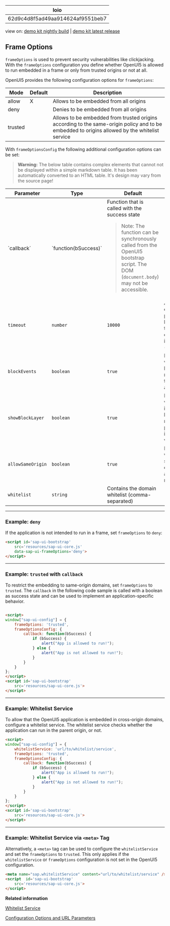 <!-- loio62d9c4d8f5ad49aa914624af9551beb7 -->

| loio |
| -----|
| 62d9c4d8f5ad49aa914624af9551beb7 |

<div id="loio">

view on: [demo kit nightly build](https://openui5nightly.hana.ondemand.com/#/topic/62d9c4d8f5ad49aa914624af9551beb7) | [demo kit latest release](https://openui5.hana.ondemand.com/#/topic/62d9c4d8f5ad49aa914624af9551beb7)</div>

## Frame Options

`frameOptions` is used to prevent security vulnerabilities like clickjacking. With the `frameOptions` configuration you define whether OpenUI5 is allowed to run embedded in a frame or only from trusted origins or not at all.

OpenUI5 provides the following configuration options for `frameOptions`:

|Mode|Default|Description|
|----|-------|-----------|
|allow|X|Allows to be embedded from all origins|
|deny| |Denies to be embedded from all origins|
|trusted| |Allows to be embedded from trusted origins according to the same-origin policy and to be embedded to origins allowed by the whitelist service|

With `frameOptionsConfig` the following additional configuration options can be set:

 > **Warning:** The below table contains complex elements that cannot not be displayed within a simple markdown table. It has been automatically converted to an HTML table. It's design may vary from the source page!

<table>
	<thead>
		<tr>
			<th>Parameter</th>
			<th>Type</th>
			<th>Default</th>
			<th>Description</th>
		</tr>
	</thead>
	<tbody>
		<tr>
			<td> `callback` </td>
			<td> `function(bSuccess)` </td>
			<td>Function that is called with the success state

 > Note:
 > The function can be synchronously called from the OpenUI5 bootstrap script. The DOM \(`document.body`\) may not be accessible.
			</td>
		</tr>
		<tr>
			<td> `timeout` </td>
			<td> `number` </td>
			<td> `10000` </td>
			<td>After the delay, the page remains blocked and the provided callback is invoked \(milliseconds\)</td>
		</tr>
		<tr>
			<td> `blockEvents` </td>
			<td> `boolean` </td>
			<td> `true` </td>
			<td>Defines whether keyboard, mouse and touch events are blocked</td>
		</tr>
		<tr>
			<td> `showBlockLayer` </td>
			<td> `boolean` </td>
			<td> `true` </td>
			<td>Defines whether an invisible block layer is rendered to prevent interaction with the UI</td>
		</tr>
		<tr>
			<td> `allowSameOrigin` </td>
			<td> `boolean` </td>
			<td> `true` </td>
			<td>Defines whether same origin domains are allowed or not</td>
		</tr>
		<tr>
			<td> `whitelist` </td>
			<td> `string` </td>
			<td>Contains the domain whitelist \(comma-separated\)</td>
		</tr>
	</tbody>
</table>

***

### Example: `deny`

If the application is not intended to run in a frame, set `frameOptions` to `deny`:

``` html
<script id='sap-ui-bootstrap'
    src='resources/sap-ui-core.js'
    data-sap-ui-frameOptions='deny'>
</script>
```

***

### Example: `trusted` with `callback` 

To restrict the embedding to same-origin domains, set `frameOptions` to `trusted`. The `callback` in the following code sample is called with a boolean as success state and can be used to implement an application-specific behavior.

``` html

<script>
window["sap-ui-config"] = {
    frameOptions: 'trusted',
    frameOptionsConfig: {
        callback: function(bSuccess) {
            if (bSuccess) {
                alert("App is allowed to run!");
            } else {
                alert("App is not allowed to run!");
            }
        }
    }
};
</script>
<script id='sap-ui-bootstrap'
    src='resources/sap-ui-core.js'>
</script>
```

***

### Example: Whitelist Service

To allow that the OpenUI5 application is embedded in cross-origin domains, configure a whitelist service. The whitelist service checks whether the application can run in the parent origin, or not.

``` html
<script>
window["sap-ui-config"] = {
    whitelistService: 'url/to/whitelist/service',
    frameOptions: 'trusted',
    frameOptionsConfig: {
        callback: function(bSuccess) {
            if (bSuccess) {
                alert("App is allowed to run!");
            } else {
                alert("App is not allowed to run!");
            }
        }
    }
};
</script>
<script id='sap-ui-bootstrap'
    src='resources/sap-ui-core.js'>
</script>
```

***

### Example: Whitelist Service via `<meta>` Tag

Alternatively, a `<meta>` tag can be used to configure the `whitelistService` and set the `frameOptions` to `trusted`. This only applies if the `whitelistService` or `frameOptions` configuration is not set in the OpenUI5 configuration.

``` html
<meta name="sap.whitelistService" content="url/to/whitelist/service" />
<script  id='sap-ui-bootstrap'
    src='resources/sap-ui-core.js'>
</script>
```

**Related information**  


[Whitelist Service](Whitelist_Service_d04a6d4.md)

[Configuration Options and URL Parameters](Configuration_Options_and_URL_Parameters_91f2d03.md)

